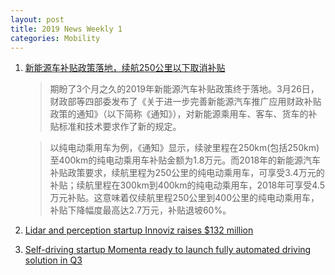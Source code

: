 ```yaml
---
layout: post
title: 2019 News Weekly 1
categories: Mobility
---
```


1. [新能源车补贴政策落地，续航250公里以下取消补贴](https://36kr.com/p/5188712)

    > 期盼了3个月之久的2019年新能源汽车补贴政策终于落地。3月26日，财政部等四部委发布了《关于进一步完善新能源汽车推广应用财政补贴政策的通知》（以下简称《通知》），对新能源乘用车、客车、货车的补贴标准和技术要求作了新的规定。

    > 以纯电动乘用车为例，《通知》显示，续驶里程在250km(包括250km)至400km的纯电动乘用车补贴金额为1.8万元。而2018年的新能源汽车补贴政策要求，续航里程为250公里的纯电动乘用车，可享受3.4万元的补贴；续航里程在300km到400km的纯电动乘用车，2018年可享受4.5万元补贴。这意味着仅续航里程250公里到400公里的纯电动乘用车，补贴下降幅度最高达2.7万元，补贴退坡60%。

2. [Lidar and perception startup Innoviz raises $132 million](https://techcrunch.com/2019/03/26/lidar-and-perception-startup-innoviz-raises-132-million/)

3. [Self-driving startup Momenta ready to launch fully automated driving solution in Q3](http://autonews.gasgoo.com/70015788.html)


